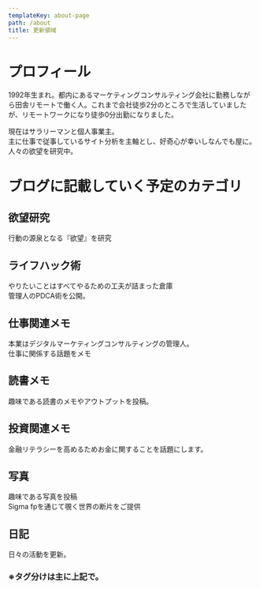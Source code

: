 ```yaml
---
templateKey: about-page
path: /about
title: 更新領域
---
```

# プロフィール

1992年生まれ。都内にあるマーケティングコンサルティング会社に勤務しながら田舎リモートで働く人。これまで会社徒歩2分のところで生活していましたが、リモートワークになり徒歩0分出勤になりました。

現在はサラリーマンと個人事業主。\
主に仕事で従事しているサイト分析を主軸とし、好奇心が幸いしなんでも屋に。\
人々の欲望を研究中。

# ブログに記載していく予定のカテゴリ

## 欲望研究

行動の源泉となる『欲望』を研究

## ライフハック術

やりたいことはすべてやるための工夫が詰まった倉庫\
管理人のPDCA術を公開。

## 仕事関連メモ

本業はデジタルマーケティングコンサルティングの管理人。\
仕事に関係する話題をメモ

## 読書メモ

趣味である読書のメモやアウトプットを投稿。

## 投資関連メモ

金融リテラシーを高めるためお金に関することを話題にします。

## 写真

趣味である写真を投稿\
Sigma fpを通じて覗く世界の断片をご提供

## 日記

日々の活動を更新。

### ※タグ分けは主に上記で。